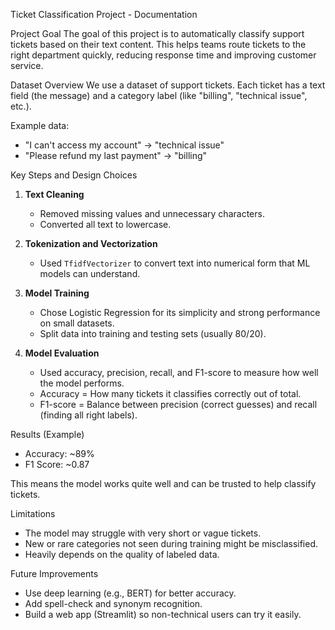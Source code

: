 Ticket Classification Project - Documentation

 Project Goal
The goal of this project is to automatically classify support tickets based on their text content. This helps teams route tickets to the right department quickly, reducing response time and improving customer service.



 Dataset Overview
We use a dataset of support tickets. Each ticket has a text field (the message) and a category label (like "billing", "technical issue", etc.).

Example data:
- "I can't access my account" → "technical issue"
- "Please refund my last payment" → "billing"


 Key Steps and Design Choices

1. **Text Cleaning**
   - Removed missing values and unnecessary characters.
   - Converted all text to lowercase.

2. **Tokenization and Vectorization**
   - Used `TfidfVectorizer` to convert text into numerical form that ML models can understand.

3. **Model Training**
   - Chose Logistic Regression for its simplicity and strong performance on small datasets.
   - Split data into training and testing sets (usually 80/20).

4. **Model Evaluation**
   - Used accuracy, precision, recall, and F1-score to measure how well the model performs.
   - Accuracy = How many tickets it classifies correctly out of total.
   - F1-score = Balance between precision (correct guesses) and recall (finding all right labels).

 Results (Example)
- Accuracy: ~89%
- F1 Score: ~0.87

This means the model works quite well and can be trusted to help classify tickets.


 Limitations
- The model may struggle with very short or vague tickets.
- New or rare categories not seen during training might be misclassified.
- Heavily depends on the quality of labeled data.


 Future Improvements
- Use deep learning (e.g., BERT) for better accuracy.
- Add spell-check and synonym recognition.
- Build a web app (Streamlit) so non-technical users can try it easily.



